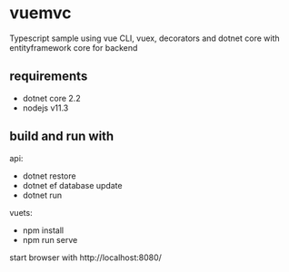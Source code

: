 # vuemvc

Typescript sample using vue CLI, vuex, decorators and dotnet core with entityframework core for backend

## requirements
* dotnet core 2.2
* nodejs v11.3

## build and run with
api: 
* dotnet restore
* dotnet ef database update
* dotnet run

vuets: 
* npm install
* npm run serve

start browser with http://localhost:8080/
